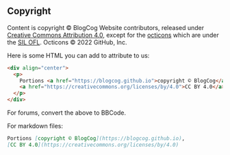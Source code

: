 ## Copyright
Content is copyright © BlogCog Website contributors, released under [Creative Commons Attribution 4.0](https://creativecommons.org/licenses/by/4.0), except for the [octicons](https://primer.style/octicons) which are under the [SIL OFL](https://choosealicense.com/licenses/ofl-1.1). Octicons © 2022 GitHub, Inc.

Here is some HTML you can add to attribute to us:
```html
<div align="center">
  <p>
    Portions <a href="https://blogcog.github.io">copyright © BlogCog</a>,
    <a href="https://creativecommons.org/licenses/by/4.0">CC BY 4.0</a>
  </p>
</div>    
```
For forums, convert the above to BBCode.

For markdown files:
```markdown
Portions [copyright © BlogCog](https://blogcog.github.io),
[CC BY 4.0](https://creativecommons.org/licenses/by/4.0)
```

